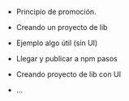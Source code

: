

- Principio de promoción.

- Creando un proyecto de lib

- Ejemplo algo útil (sin UI)

- Llegar y publicar a npm pasos

- Creando proyecto de lib con UI

- ...